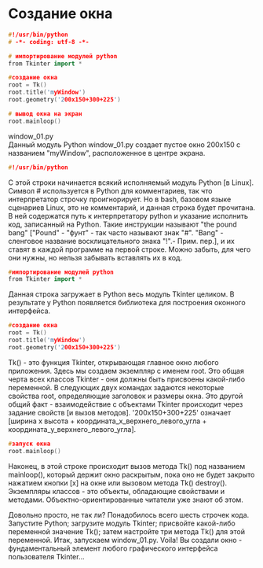 # Создание окна

```cpp
#!/usr/bin/python
# -*- coding: utf-8 -*-

# импортирование модулей python
from Tkinter import *

#создание окна
root = Tk()
root.title('myWindow')
root.geometry('200x150+300+225')

# вывод окна на экран
root.mainloop()
```
window_01.py          
Данный модуль Python window_01.py создает пустое окно 200x150 с названием "myWindow", расположенное в центре экрана.

```cpp
#!/usr/bin/python
```
С этой строки начинается всякий исполняемый модуль Python [в Linux]. Символ # используется в Python для комментариев, так что интерпретатор строчку проигнорирует. Но в bash, базовом языке сценариев Linux, это не комментарий, и данная строка будет прочитана. В ней содержатся путь к интерпретатору python и указание исполнить код, записанный на Python. Такие инструкции называют "the pound bang" ["Pound" - "фунт" - так часто называют знак "#". "Bang" - сленговое название восклицательного знака "!".- Прим. пер.], и их ставят в каждой программе на первой строке. Можно забыть, для чего они нужны, но нельзя забывать вставлять их в код.

```cpp 
#импортирование модулей python
from Tkinter import *
```
Данная строка загружает в Python весь модуль Tkinter целиком. В результате у Python появляется библиотека для построения оконного интерфейса.

```cpp
#создание окна
root = Tk()
root.title('myWindow')
root.geometry('200x150+300+225')
```
Tk() - это функция Tkinter, открывающая главное окно любого приложения. Здесь мы создаем экземпляр с именем root. Это общая черта всех классов Tkinter - они должны быть присвоены какой-либо переменной. В следующих двух командах задаются некоторые свойства root, определяющие заголовок и размеры окна. Это другой общий факт - взаимодействие с объектами Tkinter происходит через задание свойств [и вызов методов]. '200x150+300+225' означает [ширина x высота + координата_x_верхнего_левого_угла + координата_y_верхнего_левого_угла].

```cpp
#запуск окна
root.mainloop()
```
Наконец, в этой строке происходит вызов метода Tk() под названием mainloop(), который держит окно раскрытым, пока оно не будет закрыто нажатием кнопки [x] на окне или вызовом метода Tk() destroy().
Экземпляры классов - это объекты, обладающие свойствами и методами. Объектно-ориентированные читатели уже знают об этом.

Довольно просто, не так ли? Понадобилось всего шесть строчек кода. Запустите Python; загрузите модуль Tkinter; присвойте какой-либо переменной значение Tk(); затем настройте три метода Tk() для этой переменной. Итак, запускаем window_01.py. Voila! Вы создали окно - фундаментальный элемент любого графического интерфейса пользователя Tkinter...
